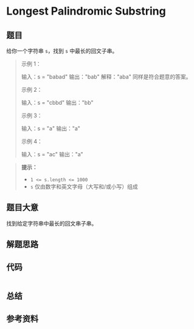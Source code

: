 # Longest Palindromic Substring

## 题目

给你一个字符串 `s`，找到 `s` 中最长的回文子串。



>示例 1：
>
>输入：s = "babad"
>输出："bab"
>解释："aba" 同样是符合题意的答案。
>
>示例 2：
>
>输入：s = "cbbd"
>输出："bb"
>
>示例 3：
>
>输入：s = "a"
>输出："a"
>
>示例 4：
>
>输入：s = "ac"
>输出："a"

> **提示：**
>
> - `1 <= s.length <= 1000`
> - `s` 仅由数字和英文字母（大写和/或小写）组成

## 题目大意

找到给定字符串中最长的回文串子串。

## 解题思路

  

## 代码

```c

```



## 总结



## 参考资料

